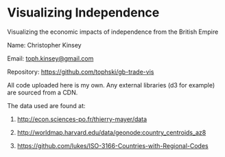 # Visualizing Independence
Visualizing the economic impacts of independence from the British Empire

Name: Christopher Kinsey

Email: toph.kinsey@gmail.com

Repository: https://github.com/tophski/gb-trade-vis


All code uploaded here is my own. Any external libraries (d3 for example) are sourced from a CDN. 

The data used are found at:

1. http://econ.sciences-po.fr/thierry-mayer/data

2. http://worldmap.harvard.edu/data/geonode:country_centroids_az8

3. https://github.com/lukes/ISO-3166-Countries-with-Regional-Codes

